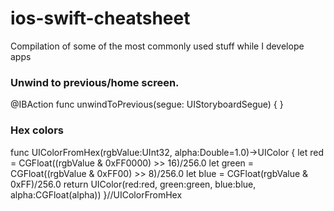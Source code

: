 # ios-swift-cheatsheet

Compilation of some of the most commonly used stuff while I develope apps

### Unwind to previous/home screen.

@IBAction func unwindToPrevious(segue: UIStoryboardSegue) {
}

### Hex colors ### 
func UIColorFromHex(rgbValue:UInt32, alpha:Double=1.0)->UIColor {
        let red = CGFloat((rgbValue & 0xFF0000) >> 16)/256.0
        let green = CGFloat((rgbValue & 0xFF00) >> 8)/256.0
        let blue = CGFloat(rgbValue & 0xFF)/256.0
        return UIColor(red:red, green:green, blue:blue, alpha:CGFloat(alpha))
}//UIColorFromHex
